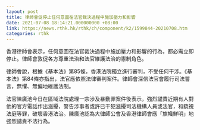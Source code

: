 ```yaml
---
layout: post
title: 律師會促停止任何意圖在法官裁決過程中施加壓力和影響
date: 2021-07-08 18:14:21.000000000 +08:00
link: https://news.rthk.hk/rthk/ch/component/k2/1599844-20210708.htm
categories: rthk
---
```


香港律師會表示，任何意圖在法官裁決過程中施加壓力和影響的行為，都必需立即停止。律師會敦促各方尊重法治和法官維護法治的憲制角色。

律師會說，根據《基本法》第85條，香港法院獨立進行審判，不受任何干涉。《基本法》第84條亦指出，法官應依照法律審判案件。律師會深信法官會履行司法誓言，無懼、無偏地維護法制。

法官陳廣池今日在區域法院處理一宗涉及暴動罪案件後表示，強烈譴責近期有人對他的官方電話作出滋擾，警告涉事者或許已干犯滋擾司法機構人員或法官，和藐視法庭等罪，破壞香港法治。陳廣池認為大律師公會及香港律師會應「旗幟鮮明」地強烈譴責不法行為。
